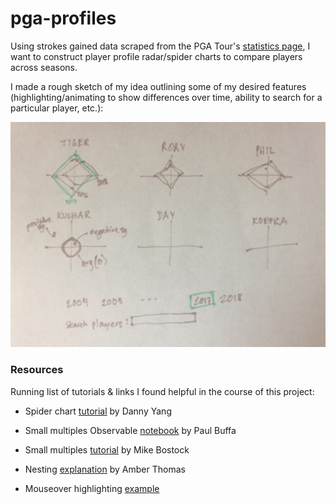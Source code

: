 # pga-profiles

Using strokes gained data scraped from the PGA Tour's [statistics page](https://www.pgatour.com/stats/), I want to construct player profile radar/spider charts to compare players across seasons.

I made a rough sketch of my idea outlining some of my desired features (highlighting/animating to show differences over time, ability to search for a particular player, etc.):

<img src="radar_sketch.jpg" alt="PGA radar chart sketch" width="600"/>

### Resources

Running list of tutorials & links I found helpful in the course of this project:

* Spider chart [tutorial](https://yangdanny97.github.io/blog/2019/03/01/D3-Spider-Chart) by Danny Yang

* Small multiples Observable [notebook](https://observablehq.com/@pstuffa/drought-maps) by Paul Buffa

* Small multiples [tutorial](https://bl.ocks.org/mbostock/9490313) by Mike Bostock

* Nesting [explanation](https://amber.rbind.io/2017/05/02/nesting/) by Amber Thomas

* Mouseover highlighting [example](http://bl.ocks.org/phil-pedruco/9032348)
